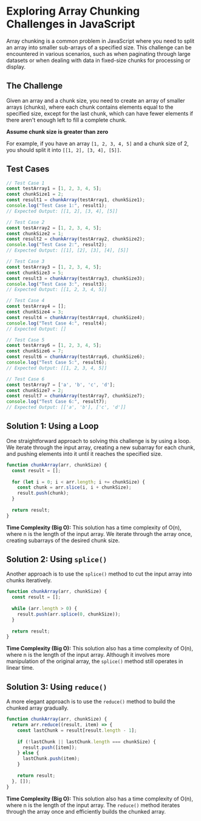 # Exploring Array Chunking Challenges in JavaScript

Array chunking is a common problem in JavaScript where you need to split an array into smaller sub-arrays of a specified size. This challenge can be encountered in various scenarios, such as when paginating through large datasets or when dealing with data in fixed-size chunks for processing or display.

## The Challenge

Given an array and a chunk size, you need to create an array of smaller arrays (chunks), where each chunk contains elements equal to the specified size, except for the last chunk, which can have fewer elements if there aren't enough left to fill a complete chunk.

**Assume chunk size is greater than zero**

For example, if you have an array `[1, 2, 3, 4, 5]` and a chunk size of 2, you should split it into `[[1, 2], [3, 4], [5]]`.

## Test Cases

```javascript
// Test Case 1
const testArray1 = [1, 2, 3, 4, 5];
const chunkSize1 = 2;
const result1 = chunkArray(testArray1, chunkSize1);
console.log("Test Case 1:", result1);
// Expected Output: [[1, 2], [3, 4], [5]]

// Test Case 2
const testArray2 = [1, 2, 3, 4, 5];
const chunkSize2 = 1;
const result2 = chunkArray(testArray2, chunkSize2);
console.log("Test Case 2:", result2);
// Expected Output: [[1], [2], [3], [4], [5]]

// Test Case 3
const testArray3 = [1, 2, 3, 4, 5];
const chunkSize3 = 5;
const result3 = chunkArray(testArray3, chunkSize3);
console.log("Test Case 3:", result3);
// Expected Output: [[1, 2, 3, 4, 5]]

// Test Case 4
const testArray4 = [];
const chunkSize4 = 3;
const result4 = chunkArray(testArray4, chunkSize4);
console.log("Test Case 4:", result4);
// Expected Output: []

// Test Case 5
const testArray6 = [1, 2, 3, 4, 5];
const chunkSize6 = 7;
const result6 = chunkArray(testArray6, chunkSize6);
console.log("Test Case 5:", result6);
// Expected Output: [[1, 2, 3, 4, 5]]

// Test Case 6
const testArray7 = ['a', 'b', 'c', 'd'];
const chunkSize7 = 2;
const result7 = chunkArray(testArray7, chunkSize7);
console.log("Test Case 6:", result7);
// Expected Output: [['a', 'b'], ['c', 'd']]
```

## Solution 1: Using a Loop

One straightforward approach to solving this challenge is by using a loop. We iterate through the input array, creating a new subarray for each chunk, and pushing elements into it until it reaches the specified size.

```javascript
function chunkArray(arr, chunkSize) {
  const result = [];
  
  for (let i = 0; i < arr.length; i += chunkSize) {
    const chunk = arr.slice(i, i + chunkSize);
    result.push(chunk);
  }
  
  return result;
}
```

**Time Complexity (Big O):** This solution has a time complexity of O(n), where n is the length of the input array. We iterate through the array once, creating subarrays of the desired chunk size.

## Solution 2: Using `splice()`

Another approach is to use the `splice()` method to cut the input array into chunks iteratively.

```javascript
function chunkArray(arr, chunkSize) {
  const result = [];
  
  while (arr.length > 0) {
    result.push(arr.splice(0, chunkSize));
  }
  
  return result;
}
```

**Time Complexity (Big O):** This solution also has a time complexity of O(n), where n is the length of the input array. Although it involves more manipulation of the original array, the `splice()` method still operates in linear time.

## Solution 3: Using `reduce()`

A more elegant approach is to use the `reduce()` method to build the chunked array gradually.

```javascript
function chunkArray(arr, chunkSize) {
  return arr.reduce((result, item) => {
    const lastChunk = result[result.length - 1];
    
    if (!lastChunk || lastChunk.length === chunkSize) {
      result.push([item]);
    } else {
      lastChunk.push(item);
    }
    
    return result;
  }, []);
}
```

**Time Complexity (Big O):** This solution also has a time complexity of O(n), where n is the length of the input array. The `reduce()` method iterates through the array once and efficiently builds the chunked array.
